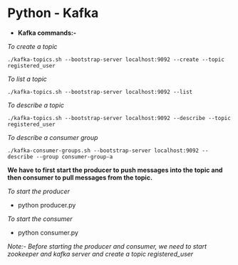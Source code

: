 # Python - Kafka

- **Kafka commands:-**

*To create a topic*
```
./kafka-topics.sh --bootstrap-server localhost:9092 --create --topic registered_user
```

*To list a topic*
```
./kafka-topics.sh --bootstrap-server localhost:9092 --list
```

*To describe a topic*
```
./kafka-topics.sh --bootstrap-server localhost:9092 --describe --topic registered_user
```

*To describe a consumer group*
```
./kafka-consumer-groups.sh --bootstrap-server localhost:9092 --describe --group consumer-group-a
```

**We have to first start the producer to push messages into the topic and then consumer to pull messages from the topic.**

*To start the producer*
- python producer.py

*To start the consumer*
- python consumer.py

*Note:- Before starting the producer and consumer, we need to start zookeeper and kafka server and create a topic registered_user*
